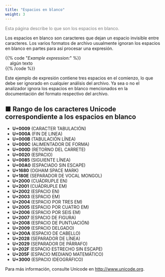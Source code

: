 ```yaml
---
title: "Espacios en blanco"
weight: 3
---
```

<font color="Gray">Esta página describe lo que son los espacios en blanco.</font>

Los espacios en blanco son caracteres que dejan un espacio invisible entre caracteres. Los varios formatos de archivo usualmente ignoran los espacios en blanco en partes para así procesar una expresión.

{{% code "*Example expression:*" %}}  
&nbsp;&nbsp;&nbsp;&nbsp;algún texto  
{{% /code %}}

Este ejemplo de expresión contiene tres espacios en el comienzo, lo que debe ser ignorado en cualquier análisis del archivo. Ya sea o no el analizador ignora los espacios en blanco mencionados en la documentación del formato respectivo del archivo.

## ■ Rango de los caracteres Unicode correspondiente a los espacios en blanco

- **U+0009** (CARACTER TABULACIÓN)
- **U+000A** (FIN DE LINEA)
- **U+000B** (TABULACIÓN LÍNEA)
- **U+000C** (ALIMENTADOR DE FORMA)
- **U+000D** (RETORNO DEL CARRETE)
- **U+0020** (ESPACIO)
- **U+0085** (SIGUIENTE LÍNEA)
- **U+00A0** (ESPACIADO SIN ESCAPE)
- **U+1680** (OGHAM SPACE MARK)
- **U+180E** (SEPARADOR DE VOCAL MONGOL)
- **U+2000** (CUÁDRUPLE EN)
- **U+2001** (CUÁDRUPLE EM)
- **U+2002** (ESPACIO EN)
- **U+2003** (ESPACIO EM)
- **U+2004** (ESPACIO POR TRES EM)
- **U+2005** (ESPACIO POR CUATRO EM)
- **U+2006** (ESPACIO POR SEIS EM)
- **U+2007** (ESPACIO DE FIGURA)
- **U+2008** (ESPACIO DE PUNTUACIÓN)
- **U+2009** (ESPACIO DELGADO)
- **U+200A** (ESPACIO DE CABELLO)
- **U+2028** (SEPARADOR DE LÍNEA)
- **U+2029** (SEPARADOR DE PÁRRAFO)
- **U+202F** (ESPACIO ESTRECHO SIN ESCAPE)
- **U+205F** (ESPACIO MEDIANO MATEMÁTICO)
- **U+3000** (ESPACIO IDEOGRÁFICO)

Para más información, consulte Unicode en http://www.unicode.org.